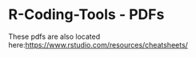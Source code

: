 # R-Coding-Tools - PDFs

These pdfs are also located here:https://www.rstudio.com/resources/cheatsheets/

